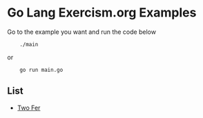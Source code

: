 # Go Lang Exercism.org Examples

Go to the example you want and run the code below
```
    ./main
```
or
```
    go run main.go
```

## List
- [Two Fer](https://github.com/ozerozdas/golang-learning/tree/main/Exercism.org/TwoFer)